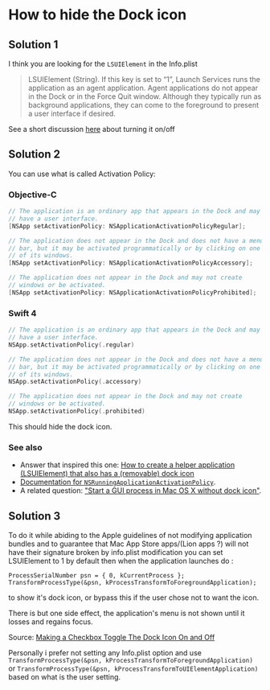 # How to hide the Dock icon


## Solution 1

I think you are looking for the `LSUIElement` in the Info.plist

> LSUIElement (String). If this key is set to “1”, Launch Services runs the application as an agent application. Agent applications do not appear in the Dock or in the Force Quit window. Although they typically run as background applications, they can come to the foreground to present a user interface if desired.

See a short discussion [here](http://www.cocoabuilder.com/archive/message/cocoa/2009/2/3/229461) about turning it on/off


## Solution 2

You can use what is called Activation Policy:

### Objective-C

```objectivec
// The application is an ordinary app that appears in the Dock and may
// have a user interface.
[NSApp setActivationPolicy: NSApplicationActivationPolicyRegular];

// The application does not appear in the Dock and does not have a menu
// bar, but it may be activated programmatically or by clicking on one
// of its windows.
[NSApp setActivationPolicy: NSApplicationActivationPolicyAccessory];

// The application does not appear in the Dock and may not create
// windows or be activated.
[NSApp setActivationPolicy: NSApplicationActivationPolicyProhibited];
```

### Swift 4

```swift
// The application is an ordinary app that appears in the Dock and may
// have a user interface.
NSApp.setActivationPolicy(.regular)

// The application does not appear in the Dock and does not have a menu
// bar, but it may be activated programmatically or by clicking on one
// of its windows.
NSApp.setActivationPolicy(.accessory)

// The application does not appear in the Dock and may not create
// windows or be activated.
NSApp.setActivationPolicy(.prohibited)
```

This should hide the dock icon.

### See also

-   Answer that inspired this one: [How to create a helper application (LSUIElement) that also has a (removable) dock icon](https://stackoverflow.com/a/5384319/133374)
-   [Documentation for `NSRunningApplicationActivationPolicy`](https://developer.apple.com/documentation/appkit/nsapplication/activationpolicy).
-   A related question: ["Start a GUI process in Mac OS X without dock icon"](https://stackoverflow.com/q/6796028/3939277).

## Solution 3

To do it while abiding to the Apple guidelines of not modifying application bundles and to guarantee that Mac App Store apps/(Lion apps ?) will not have their signature broken by info.plist modification you can set LSUIElement to 1 by default then when the application launches do :

```reasonml
ProcessSerialNumber psn = { 0, kCurrentProcess };
TransformProcessType(&psn, kProcessTransformToForegroundApplication);
```

to show it's dock icon, or bypass this if the user chose not to want the icon.

There is but one side effect, the application's menu is not shown until it losses and regains focus.

Source: [Making a Checkbox Toggle The Dock Icon On and Off](https://stackoverflow.com/questions/1082374/making-a-checkbox-toggle-the-dock-icon-on-and-off)

Personally i prefer not setting any Info.plist option and use `TransformProcessType(&psn, kProcessTransformToForegroundApplication)` or `TransformProcessType(&psn, kProcessTransformToUIElementApplication)` based on what is the user setting.